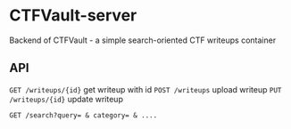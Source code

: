 # CTFVault-server
Backend of CTFVault - a simple search-oriented CTF writeups container

## API
`GET /writeups/{id}`	                       get writeup with id
`POST /writeups`		                         upload writeup
`PUT /writeups/{id}`	                       update writeup

`GET /search?query= & category= & ....`	
